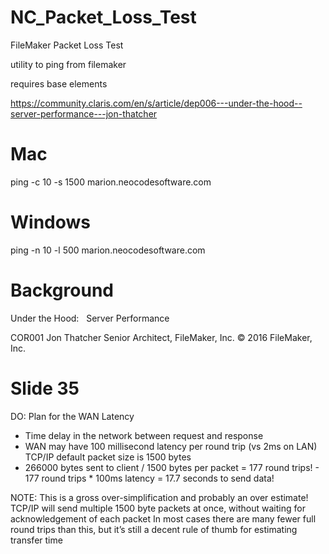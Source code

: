 # NC_Packet_Loss_Test
FileMaker Packet Loss Test

utility to ping from filemaker

requires base elements

https://community.claris.com/en/s/article/dep006---under-the-hood--server-performance---jon-thatcher

# Mac
ping -c 10 -s 1500 marion.neocodesoftware.com

# Windows
ping -n 10 -l 500 marion.neocodesoftware.com
 
# Background
Under the Hood:   Server Performance
 
COR001
Jon Thatcher
Senior Architect, FileMaker, Inc.
© 2016 FileMaker, Inc.

# Slide 35
DO: Plan for the WAN
Latency
- Time delay in the network between request and response
- WAN may have 100 millisecond latency per round trip (vs 2ms on LAN)
TCP/IP default packet size is 1500 bytes
- 266000 bytes sent to client / 1500 bytes per packet = 177 round trips! - 177 round trips * 100ms latency = 17.7 seconds to send data!
 
 NOTE: This is a gross over-simplification and probably an over estimate!
TCP/IP will send multiple 1500 byte packets at once, without waiting for acknowledgement of each packet
In most cases there are many fewer full round trips than this, but it’s still a decent rule of thumb for estimating transfer time
